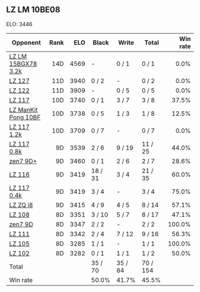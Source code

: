 ## LZ LM 10BE08 ##

ELO: 3446

Opponent | Rank | ELO | Black | Write | Total | Win rate
---------|-----:|----:|-------|-------|-------|-------:
[LZ LM 15BGX78 3.2k](LZ%20LM%2015BGX78%203.2k.md) | 14D | 4569 | - | 0 / 1 | 0 / 1 | 0.0%
[LZ 127](LZ%20127.md) | 11D | 3940 | 0 / 2 | - | 0 / 2 | 0.0%
[LZ 122](LZ%20122.md) | 11D | 3909 | - | 0 / 5 | 0 / 5 | 0.0%
[LZ 117](LZ%20117.md) | 10D | 3740 | 0 / 1 | 3 / 7 | 3 / 8 | 37.5%
[LZ ManKit Pong 10BF](LZ%20ManKit%20Pong%2010BF.md) | 10D | 3738 | 0 / 5 | 1 / 3 | 1 / 8 | 12.5%
[LZ 117 1.2k](LZ%20117%201.2k.md) | 10D | 3709 | 0 / 7 | - | 0 / 7 | 0.0%
[LZ 117 0.8k](LZ%20117%200.8k.md) | 9D | 3539 | 2 / 6 | 9 / 19 | 11 / 25 | 44.0%
[zen7 9D+](zen7%209D+.md) | 9D | 3460 | 0 / 1 | 2 / 6 | 2 / 7 | 28.6%
[LZ 116](LZ%20116.md) | 9D | 3419 | 18 / 31 | 3 / 4 | 21 / 35 | 60.0%
[LZ 117 0.4k](LZ%20117%200.4k.md) | 9D | 3419 | 3 / 4 | - | 3 / 4 | 75.0%
[LZ ZQ i8](LZ%20ZQ%20i8.md) | 9D | 3415 | 4 / 9 | 4 / 5 | 8 / 14 | 57.1%
[LZ 108](LZ%20108.md) | 8D | 3351 | 3 / 10 | 5 / 7 | 8 / 17 | 47.1%
[zen7 9D](zen7%209D.md) | 8D | 3347 | 2 / 2 | - | 2 / 2 | 100.0%
[LZ 111](LZ%20111.md) | 8D | 3342 | 2 / 4 | 7 / 12 | 9 / 16 | 56.3%
[LZ 105](LZ%20105.md) | 8D | 3285 | 1 / 1 | - | 1 / 1 | 100.0%
[LZ 102](LZ%20102.md) | 8D | 3282 | 0 / 1 | 1 / 1 | 1 / 2 | 50.0%
Total | | | 35 / 70 | 35 / 84 | 70 / 154 | 
Win rate| | | 50.0% | 41.7% | 45.5% | 
